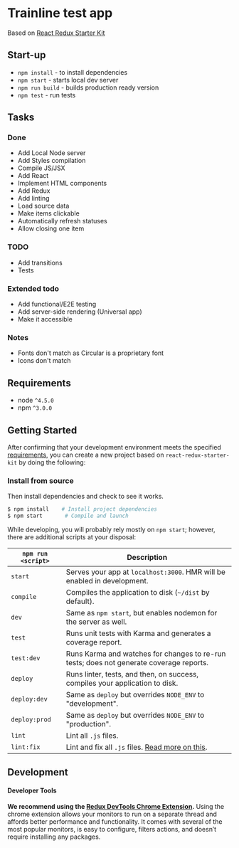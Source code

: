 # Trainline test app

Based on [React Redux Starter Kit](https://github.com/davezuko/react-redux-starter-kit)

## Start-up
  * `npm install` - to install dependencies
  * `npm start` - starts local dev server
  * `npm run build` - builds production ready version
  * `npm test` - run tests

## Tasks

### Done
  * Add Local Node server
  * Add Styles compilation
  * Compile JS/JSX
  * Add React 
  * Implement HTML components
  * Add Redux
  * Add linting
  * Load source data 
  * Make items clickable 
  * Automatically refresh statuses
  * Allow closing one item

### TODO 
  * Add transitions
  * Tests

### Extended todo
  * Add functional/E2E testing
  * Add server-side rendering (Universal app)
  * Make it accessible

### Notes
  * Fonts don't match as Circular is a proprietary font
  * Icons don't match 

## Requirements
* node `^4.5.0`
* npm `^3.0.0`

## Getting Started

After confirming that your development environment meets the specified [requirements](#requirements), you can create a new project based on `react-redux-starter-kit` by doing the following:

### Install from source

Then install dependencies and check to see it works. 

```bash
$ npm install    # Install project dependencies
$ npm start       # Compile and launch
```

While developing, you will probably rely mostly on `npm start`; however, there are additional scripts at your disposal:

|`npm run <script>`|Description|
|------------------|-----------|
|`start`|Serves your app at `localhost:3000`. HMR will be enabled in development.|
|`compile`|Compiles the application to disk (`~/dist` by default).|
|`dev`|Same as `npm start`, but enables nodemon for the server as well.|
|`test`|Runs unit tests with Karma and generates a coverage report.|
|`test:dev`|Runs Karma and watches for changes to re-run tests; does not generate coverage reports.|
|`deploy`|Runs linter, tests, and then, on success, compiles your application to disk.|
|`deploy:dev`|Same as `deploy` but overrides `NODE_ENV` to "development".|
|`deploy:prod`|Same as `deploy` but overrides `NODE_ENV` to "production".|
|`lint`|Lint all `.js` files.|
|`lint:fix`|Lint and fix all `.js` files. [Read more on this](http://eslint.org/docs/user-guide/command-line-interface.html#fix).|

## Development

#### Developer Tools

**We recommend using the [Redux DevTools Chrome Extension](https://chrome.google.com/webstore/detail/redux-devtools/lmhkpmbekcpmknklioeibfkpmmfibljd).**
Using the chrome extension allows your monitors to run on a separate thread and affords better performance and functionality. It comes with several of the most popular monitors, is easy to configure, filters actions, and doesn’t require installing any packages.
